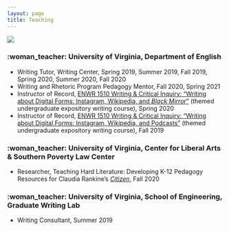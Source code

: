 ```yaml
---
layout: page
title: Teaching
---
```

<img src="https://user-images.githubusercontent.com/45428531/100492191-e3b0c400-30f7-11eb-98f7-e3dcab82b0b4.jpg">
<h3>:woman_teacher:	 University of Virginia, Department of English</h3>
<ul>
<li> Writing Tutor, Writing Center, Spring 2019, Summer 2019, Fall 2019, Spring 2020, Summer 2020, Fall 2020</li>
<li> Writing and Rhetoric Program Pedagogy Mentor, Fall 2020, Spring 2021</li>
<li>Instructor of Record, <a href="https://digitalenwr.wordpress.com/">ENWR 1510 Writing & Critical Inquiry: “Writing about Digital Forms: Instagram, Wikipedia, and <i>Black Mirror</i>”</a> (themed undergraduate expository writing course), Spring 2020</li>
<li>Instructor of Record, <a href="https://digitalenwr.wordpress.com/">ENWR 1510 Writing & Critical Inquiry: “Writing about Digital Forms: Instagram, Wikipedia, and Podcasts”</a> (themed undergraduate expository writing course), Fall 2019 </li>
</ul>

<h3>:woman_teacher:	 University of Virginia, Center for Liberal Arts & Southern Poverty Law Center</h3>
<ul>
<li>Researcher, Teaching Hard Literature: Developing K-12 Pedagogy Resources for Claudia Rankine’s <a href="https://en.wikipedia.org/wiki/Citizen:_An_American_Lyric"><i>Citizen</i></a>, Fall 2020</li>
</ul>

<h3>:woman_teacher:	 University of Virginia, School of Engineering, Graduate Writing Lab </h3>
<ul>
<li>	Writing Consultant, Summer 2019</li>
</ul>
